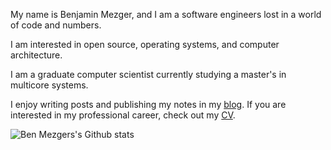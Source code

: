 My name is Benjamin Mezger, and I am a software engineers lost in a world of code and numbers.

I am interested in open source, operating systems, and computer architecture. 

I am a graduate computer scientist currently studying a master's in multicore systems.

I enjoy writing posts and publishing my notes in my [blog](https://seds.nl). 
If you are interested in my professional career, check out my [CV](https://seds.nl/files/Benjamin_Mezger_CV.pdf).

![Ben Mezgers's Github stats](https://github-readme-stats.vercel.app/api?username=benmezger&count_private=true)
